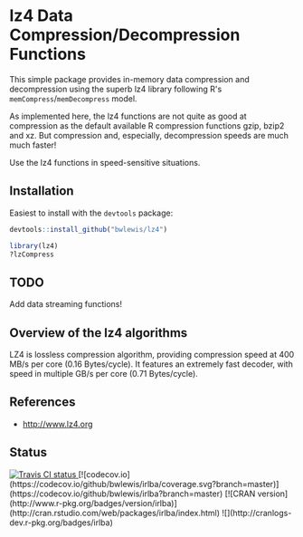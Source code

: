 # lz4 Data Compression/Decompression Functions 

This simple package provides in-memory data compression and decompression using
the superb lz4 library following R's `memCompress`/`memDecompress` model.

As implemented here, the lz4 functions are not quite as good at compression
as the default available R compression functions gzip, bzip2 and xz. But
compression and, especially, decompression speeds are much much faster!

Use the lz4 functions in speed-sensitive situations.

## Installation

Easiest to install with the `devtools` package:
```r
devtools::install_github("bwlewis/lz4")

library(lz4)
?lzCompress
```

## TODO

Add data streaming functions!

## Overview of the lz4 algorithms

LZ4 is lossless compression algorithm, providing compression speed at 400 MB/s
per core (0.16 Bytes/cycle). It features an extremely fast decoder, with speed
in multiple GB/s per core (0.71 Bytes/cycle).

## References

* http://www.lz4.org


## Status
<a href="https://travis-ci.org/bwlewis/irlba">
<img src="https://travis-ci.org/bwlewis/irlba.svg?branch=master" alt="Travis CI status"></img>
</a>
[![codecov.io](https://codecov.io/github/bwlewis/irlba/coverage.svg?branch=master)](https://codecov.io/github/bwlewis/irlba?branch=master)
[![CRAN version](http://www.r-pkg.org/badges/version/irlba)](http://cran.rstudio.com/web/packages/irlba/index.html)
![](http://cranlogs-dev.r-pkg.org/badges/irlba)
